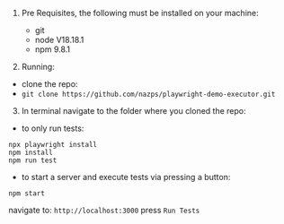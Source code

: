 1. Pre Requisites, the following must be installed on your machine:
   - git 
   - node V18.18.1
   - npm  9.8.1

2. Running:
- clone the repo:
- ```git clone https://github.com/nazps/playwright-demo-executor.git```

3. In terminal navigate to the folder where you cloned the repo: 

- to only run tests:
```
npx playwright install
npm install
npm run test
```
- to start a server and execute tests via pressing a button:
```
npm start
```
navigate to: `http://localhost:3000`
press `Run Tests`
